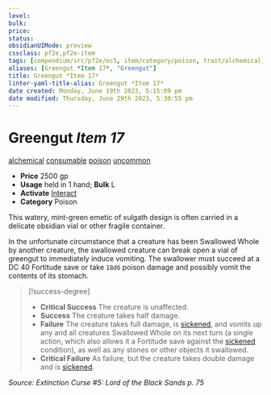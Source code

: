 ```yaml
---
level:
bulk:
price:
status:
obsidianUIMode: preview
cssclass: pf2e,pf2e-item
tags: [compendium/src/pf2e/ec5, item/category/poison, trait/alchemical, trait/consumable, trait/poison, trait/uncommon]
aliases: [Greengut *Item 17*, "Greengut"]
title: Greengut *Item 17*
linter-yaml-title-alias: Greengut *Item 17*
date created: Monday, June 19th 2023, 5:15:09 pm
date modified: Thursday, June 29th 2023, 5:30:55 pm
---
```


# Greengut *Item 17*

[alchemical](rules/traits/alchemical.md) [consumable](rules/traits/consumable.md) [poison](rules/traits/poison.md) [uncommon](rules/traits/uncommon.md)  

- **Price** 2500 gp
- **Usage** held in 1 hand; **Bulk** L
- **Activate** [Interact](rules/actions/interact.md)
- **Category** Poison

This watery, mint-green emetic of xulgath design is often carried in a delicate obsidian vial or other fragile container.

In the unfortunate circumstance that a creature has been Swallowed Whole by another creature, the swallowed creature can break open a vial of greengut to immediately induce vomiting. The swallower must succeed at a DC 40 Fortitude save or take `18d6` poison damage and possibly vomit the contents of its stomach.

> [!success-degree]
> - **Critical Success** The creature is unaffected.
> - **Success** The creature takes half damage.
> - **Failure** The creature takes full damage, is [sickened](rules/conditions.md#Sickened), and vomits up any and all creatures Swallowed Whole on its next turn (a single action, which also allows it a Fortitude save against the [sickened](rules/conditions.md#Sickened) condition), as well as any stones or other objects it swallowed.
> - **Critical Failure** As failure, but the creature takes double damage and is [sickened](rules/conditions.md#Sickened).

*Source: Extinction Curse #5: Lord of the Black Sands p. 75*
